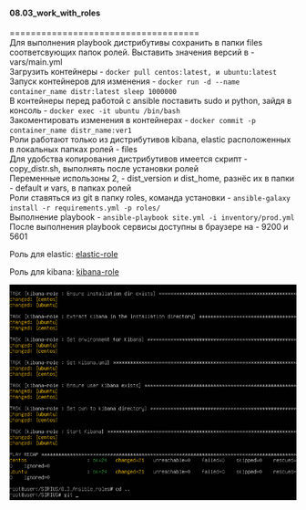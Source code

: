#### 08.03_work_with_roles </br>
====================================</br>
Для выполнения playbook дистрибутивы сохранить в папки files соответсвующих папок ролей. Выставить значения версий в - vars/main.yml </br>
Загрузить контейнеры - `docker pull centos:latest, и ubuntu:latest` </br>
Запуск контейнеров для изменения - `docker run -d --name container_name distr:latest sleep 1000000` </br> 
В контейнеры перед работой с ansible поставить sudo и python, зайдя в консоль - `docker exec -it ubuntu /bin/bash`</br>
Закоментировать изменения в контейнерах - `docker commit -p container_name distr_name:ver1`</br>
Роли работают только из дистрибутивов kibana, elastic расположенных в локальных папках ролей - files </br>
Для удобства копирования дистрибутивов имеется скрипт - copy_distr.sh, выполнять после установки ролей </br>
Переменные использоны 2, - dist_version и dist_home, разнёс их в папки - default и vars, в папках ролей</br>
Роли ставяться из git в папку roles, команда установки - `ansible-galaxy install -r requirements.yml -p roles/`</br>
Выполнение playbook - `ansible-playbook site.yml -i inventory/prod.yml`</br>
После выполнения playbook сервисы доступны в  браузере на - 9200 и 5601 </br>

Роль для elastic:  [elastic-role](https://github.com/murzinvit/elastic-role.git) </br>
    
Роль для kibana:  [kibana-role](https://github.com/murzinvit/kibana-role.git) </br>
   
![screen](https://github.com/murzinvit/screen/blob/main/VirtualBox_ubuntu_64_02_08_2021_14_54_29.png) </br>
